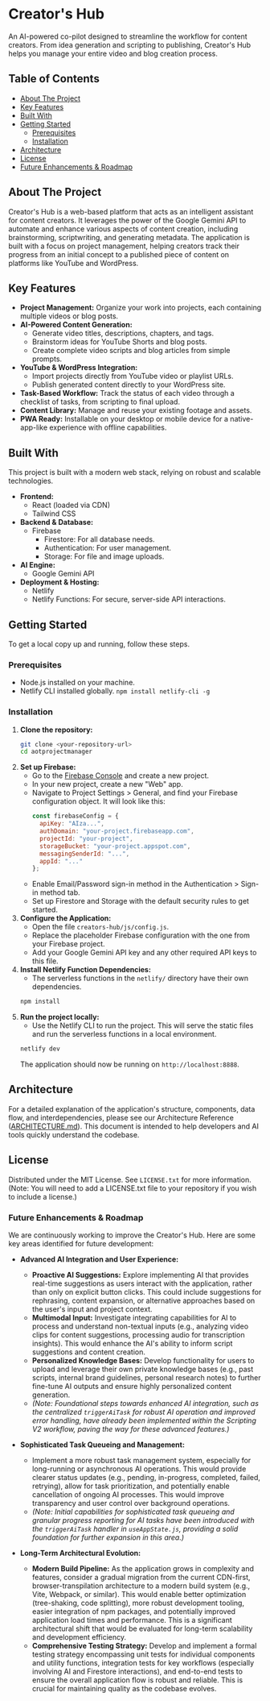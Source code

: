 # Creator's Hub

An AI-powered co-pilot designed to streamline the workflow for content creators. From idea generation and scripting to publishing, Creator's Hub helps you manage your entire video and blog creation process.

## Table of Contents
* [About The Project](#about-the-project)
* [Key Features](#key-features)
* [Built With](#built-with)
* [Getting Started](#getting-started)
  * [Prerequisites](#prerequisites)
  * [Installation](#installation)
* [Architecture](#architecture)
* [License](#license)
* [Future Enhancements & Roadmap](#future-enhancements--roadmap)

## About The Project
Creator's Hub is a web-based platform that acts as an intelligent assistant for content creators. It leverages the power of the Google Gemini API to automate and enhance various aspects of content creation, including brainstorming, scriptwriting, and generating metadata. The application is built with a focus on project management, helping creators track their progress from an initial concept to a published piece of content on platforms like YouTube and WordPress.

## Key Features
* **Project Management:** Organize your work into projects, each containing multiple videos or blog posts.
* **AI-Powered Content Generation:**
    * Generate video titles, descriptions, chapters, and tags.
    * Brainstorm ideas for YouTube Shorts and blog posts.
    * Create complete video scripts and blog articles from simple prompts.
* **YouTube & WordPress Integration:**
    * Import projects directly from YouTube video or playlist URLs.
    * Publish generated content directly to your WordPress site.
* **Task-Based Workflow:** Track the status of each video through a checklist of tasks, from scripting to final upload.
* **Content Library:** Manage and reuse your existing footage and assets.
* **PWA Ready:** Installable on your desktop or mobile device for a native-app-like experience with offline capabilities.

## Built With
This project is built with a modern web stack, relying on robust and scalable technologies.
* **Frontend:**
    * React (loaded via CDN)
    * Tailwind CSS
* **Backend & Database:**
    * Firebase
        * Firestore: For all database needs.
        * Authentication: For user management.
        * Storage: For file and image uploads.
* **AI Engine:**
    * Google Gemini API
* **Deployment & Hosting:**
    * Netlify
    * Netlify Functions: For secure, server-side API interactions.

## Getting Started
To get a local copy up and running, follow these steps.

### Prerequisites
* Node.js installed on your machine.
* Netlify CLI installed globally. `npm install netlify-cli -g`

### Installation
1.  **Clone the repository:**
    ```bash
    git clone <your-repository-url>
    cd aotprojectmanager
    ```
2.  **Set up Firebase:**
    * Go to the [Firebase Console](https://console.firebase.google.com/) and create a new project.
    * In your new project, create a new "Web" app.
    * Navigate to Project Settings > General, and find your Firebase configuration object. It will look like this:
        ```javascript
        const firebaseConfig = {
          apiKey: "AIza...",
          authDomain: "your-project.firebaseapp.com",
          projectId: "your-project",
          storageBucket: "your-project.appspot.com",
          messagingSenderId: "...",
          appId: "..."
        };
        ```
    * Enable Email/Password sign-in method in the Authentication > Sign-in method tab.
    * Set up Firestore and Storage with the default security rules to get started.
3.  **Configure the Application:**
    * Open the file `creators-hub/js/config.js`.
    * Replace the placeholder Firebase configuration with the one from your Firebase project.
    * Add your Google Gemini API key and any other required API keys to this file.
4.  **Install Netlify Function Dependencies:**
    * The serverless functions in the `netlify/` directory have their own dependencies.
    ```bash
    npm install
    ```
5.  **Run the project locally:**
    * Use the Netlify CLI to run the project. This will serve the static files and run the serverless functions in a local environment.
    ```bash
    netlify dev
    ```
    The application should now be running on `http://localhost:8888`.

## Architecture
For a detailed explanation of the application's structure, components, data flow, and interdependencies, please see our Architecture Reference ([ARCHITECTURE.md](ARCHITECTURE.md)). This document is intended to help developers and AI tools quickly understand the codebase.

## License
Distributed under the MIT License. See `LICENSE.txt` for more information.
(Note: You will need to add a LICENSE.txt file to your repository if you wish to include a license.)

### Future Enhancements & Roadmap

We are continuously working to improve the Creator's Hub. Here are some key areas identified for future development:

* **Advanced AI Integration and User Experience:**
    * **Proactive AI Suggestions:** Explore implementing AI that provides real-time suggestions as users interact with the application, rather than only on explicit button clicks. This could include suggestions for rephrasing, content expansion, or alternative approaches based on the user's input and project context.
    * **Multimodal Input:** Investigate integrating capabilities for AI to process and understand non-textual inputs (e.g., analyzing video clips for content suggestions, processing audio for transcription insights). This would enhance the AI's ability to inform script suggestions and content creation.
    * **Personalized Knowledge Bases:** Develop functionality for users to upload and leverage their own private knowledge bases (e.g., past scripts, internal brand guidelines, personal research notes) to further fine-tune AI outputs and ensure highly personalized content generation.
    * *(Note: Foundational steps towards enhanced AI integration, such as the centralized `triggerAiTask` for robust AI operation and improved error handling, have already been implemented within the Scripting V2 workflow, paving the way for these advanced features.)*

* **Sophisticated Task Queueing and Management:**
    * Implement a more robust task management system, especially for long-running or asynchronous AI operations. This would provide clearer status updates (e.g., pending, in-progress, completed, failed, retrying), allow for task prioritization, and potentially enable cancellation of ongoing AI processes. This would improve transparency and user control over background operations.
    * *(Note: Initial capabilities for sophisticated task queueing and granular progress reporting for AI tasks have been introduced with the `triggerAiTask` handler in `useAppState.js`, providing a solid foundation for further expansion in this area.)*

* **Long-Term Architectural Evolution:**
    * **Modern Build Pipeline:** As the application grows in complexity and features, consider a gradual migration from the current CDN-first, browser-transpilation architecture to a modern build system (e.g., Vite, Webpack, or similar). This would enable better optimization (tree-shaking, code splitting), more robust development tooling, easier integration of npm packages, and potentially improved application load times and performance. This is a significant architectural shift that would be evaluated for long-term scalability and development efficiency.
    * **Comprehensive Testing Strategy:** Develop and implement a formal testing strategy encompassing unit tests for individual components and utility functions, integration tests for key workflows (especially involving AI and Firestore interactions), and end-to-end tests to ensure the overall application flow is robust and reliable. This is crucial for maintaining quality as the codebase evolves.
